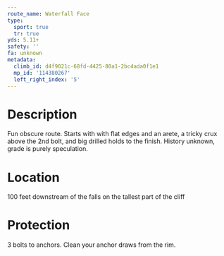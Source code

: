 ```yaml
---
route_name: Waterfall Face
type:
  sport: true
  tr: true
yds: 5.11+
safety: ''
fa: unknown
metadata:
  climb_id: d4f9021c-68fd-4425-80a1-2bc4ada0f1e1
  mp_id: '114380267'
  left_right_index: '5'
---
```

# Description
Fun obscure route. Starts with with flat edges and an arete, a tricky crux above the 2nd bolt, and big drilled holds to the finish. History unknown, grade is purely speculation.

# Location
100 feet downstream of the falls on the tallest part of the cliff

# Protection
3 bolts to anchors. Clean your anchor draws from the rim.
